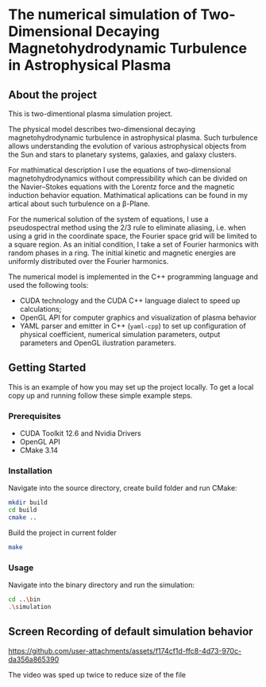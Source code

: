 # The numerical simulation of Two-Dimensional Decaying Magnetohydrodynamic Turbulence in Astrophysical Plasma

## About the project

This is two-dimentional plasma simulation project. 

The physical model describes two-dimensional decaying magnetohydrodynamic turbulence in astrophysical plasma. Such turbulence allows understanding the evolution of various astrophysical objects from the Sun and stars to planetary systems, galaxies, and galaxy clusters. 

For mathimatical description I use the equations of two-dimensional magnetohydrodynamics without compressibility which can be divided on the Navier–Stokes equations with the Lorentz force and the magnetic induction behavior equation. 
Mathimatical aplications can be found in my artical about such turbulence on a β-Plane.

For the numerical solution of the system of equations, I use a pseudospectral method using the 2/3 rule to eliminate aliasing, i.e. when using a grid in the coordinate space, the Fourier space grid will be limited to a square region. As an initial condition, I take a set of Fourier harmonics with random phases in a ring. The initial kinetic and magnetic energies are uniformly distributed over the Fourier harmonics.

The numerical model is implemented in the C++ programming language and used the following tools:
* CUDA technology and the CUDA C++ language dialect to speed up calculations;
* OpenGL API for computer graphics and visualization of plasma behavior
* YAML parser and emitter in C++ (`yaml-cpp`)  to set up configuration of physical coefficient, numerical simulation parameters, output parameters and OpenGL ilustration parameters.

## Getting Started

This is an example of how you may set up the project locally. To get a local copy up and running follow these simple example steps.

### Prerequisites
* CUDA Toolkit 12.6 and Nvidia Drivers
* OpenGL API 
* CMake 3.14

### Installation
Navigate into the source directory, create build folder and run CMake:
```sh
mkdir build
cd build
cmake ..
```
Build the project in current folder
```sh
make
```

### Usage
Navigate into the binary directory and run the simulation:
```sh
cd ..\bin
.\simulation
```

## Screen Recording of default simulation behavior

https://github.com/user-attachments/assets/f174cf1d-ffc8-4d73-970c-da356a865390

The video was sped up twice to reduce size of the file
